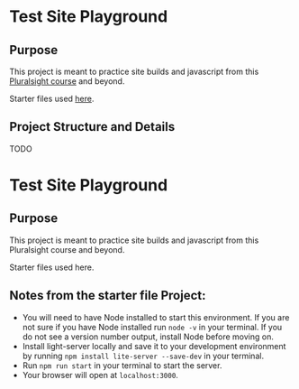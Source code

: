 # Test Site Playground

## Purpose

This project is meant to practice site builds and javascript from this [Pluralsight course](https://app.pluralsight.com/library/courses/javascript-getting-started/table-of-contents) and beyond. 

Starter files used [here](https://github.com/pluralsight/web-dev-starter).

## Project Structure and Details

TODO

# Test Site Playground
## Purpose
This project is meant to practice site builds and javascript from this Pluralsight course and beyond.

Starter files used here.

## Notes from the starter file Project:

- You will need to have Node installed to start this environment. If you are not sure if you have Node installed run `node -v` in your terminal. If you do not see a version number output, install Node before moving on.
- Install light-server locally and save it to your development environment by running `npm install lite-server --save-dev` in your terminal.
- Run `npm run start` in your terminal to start the server.
- Your browser will open at `localhost:3000`.